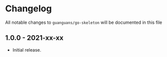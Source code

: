 # Changelog

All notable changes to `guanguans/go-skeleton` will be documented in this file

## 1.0.0 - 2021-xx-xx

* Initial release.
